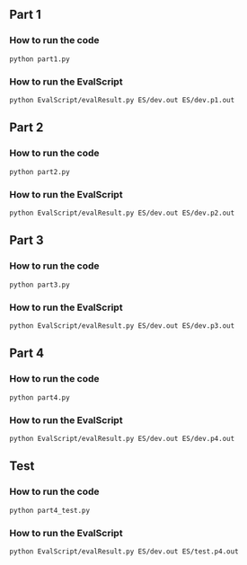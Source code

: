 ## Part 1
### How to run the code
`python part1.py`

### How to run the EvalScript
`python EvalScript/evalResult.py ES/dev.out ES/dev.p1.out`

## Part 2
### How to run the code
`python part2.py`

### How to run the EvalScript
`python EvalScript/evalResult.py ES/dev.out ES/dev.p2.out`

## Part 3
### How to run the code
`python part3.py`

### How to run the EvalScript
`python EvalScript/evalResult.py ES/dev.out ES/dev.p3.out`

## Part 4
### How to run the code
`python part4.py`

### How to run the EvalScript
`python EvalScript/evalResult.py ES/dev.out ES/dev.p4.out`

## Test
### How to run the code
`python part4_test.py`

### How to run the EvalScript
`python EvalScript/evalResult.py ES/dev.out ES/test.p4.out`